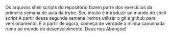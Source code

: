 Os arquivos shell scripts do repositório fazem parte dos exercícios da primeira semana de aula da trybe. Seu intuito é introduzir ao mundo do shell script
A partir dessa segunda semana iremos utilizar o git e github para versionamento.
E a partir de agora, começa de verdade a minha caminhada rumo ao mundo do desenvolvimento.
Deus nos Abençoe!
